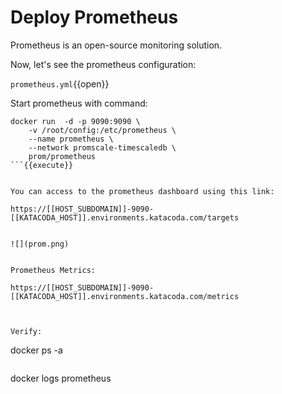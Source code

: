 # Deploy Prometheus

Prometheus is an open-source monitoring solution.

Now, let's see the prometheus configuration:

`prometheus.yml`{{open}}


Start prometheus with command:


```
docker run  -d -p 9090:9090 \
    -v /root/config:/etc/prometheus \
    --name prometheus \
    --network promscale-timescaledb \
    prom/prometheus
```{{execute}}


You can access to the prometheus dashboard using this link:

https://[[HOST_SUBDOMAIN]]-9090-[[KATACODA_HOST]].environments.katacoda.com/targets


![](prom.png)


Prometheus Metrics:

https://[[HOST_SUBDOMAIN]]-9090-[[KATACODA_HOST]].environments.katacoda.com/metrics



Verify:

```
docker ps -a
```{{execute}}

```
docker logs prometheus
```{{execute}}
